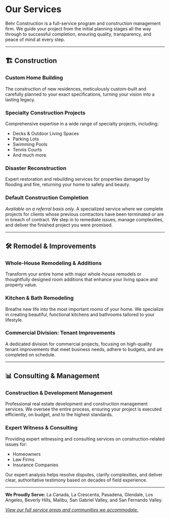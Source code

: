 # Our Services

Behr Construction is a full-service program and construction management firm. We guide your project from the initial planning stages all the way through to successful completion, ensuring quality, transparency, and peace of mind at every step.

---

## 🏗️ Construction

### Custom Home Building
The construction of new residences, meticulously custom-built and carefully planned to your exact specifications, turning your vision into a lasting legacy.

### Specialty Construction Projects
Comprehensive expertise in a wide range of specialty projects, including:
*   Decks & Outdoor Living Spaces
*   Parking Lots
*   Swimming Pools
*   Tennis Courts
*   And much more.

### Disaster Reconstruction
Expert restoration and rebuilding services for properties damaged by flooding and fire, returning your home to safety and beauty.

### Default Construction Completion
*Available on a referral basis only.*
A specialized service where we complete projects for clients whose previous contractors have been terminated or are in breach of contract. We step in to remediate issues, manage complexities, and deliver the finished project you were promised.

---

## 🛠️ Remodel & Improvements

### Whole-House Remodeling & Additions
Transform your entire home with major whole-house remodels or thoughtfully designed room additions that enhance your living space and property value.

### Kitchen & Bath Remodeling
Breathe new life into the most important rooms of your home. We specialize in creating beautiful, functional kitchens and bathrooms tailored to your lifestyle.

### Commercial Division: Tenant Improvements
A dedicated division for commercial projects, focusing on high-quality tenant improvements that meet business needs, adhere to budgets, and are completed on schedule.

---

## 📊 Consulting & Management

### Construction & Development Management
Professional real estate development and construction management services. We oversee the entire process, ensuring your project is executed efficiently, on budget, and to the highest standards.

### Expert Witness & Consulting
Providing expert witnessing and consulting services on construction-related issues for:
*   Homeowners
*   Law Firms
*   Insurance Companies

Our expert analysis helps resolve disputes, clarify complexities, and deliver clear, authoritative testimony based on decades of field experience.

---

**We Proudly Serve:** La Canada, La Crescenta, Pasadena, Glendale, Los Angeles, Beverly Hills, Malibu, San Gabriel Valley, and San Fernando Valley.

[*View our full service areas and communities we accommodate.*](https://raw.githubusercontent.com/DFYRANKINGS/behr-construction-ai-data/main/service-areas.md)
